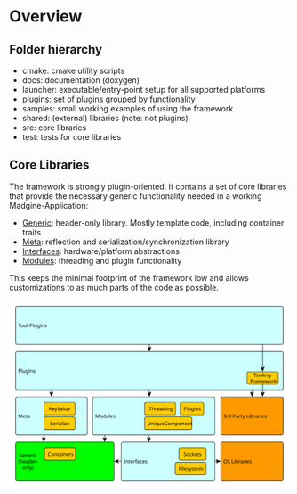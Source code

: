# Overview

## Folder hierarchy

- cmake: cmake utility scripts
- docs: documentation (doxygen)
- launcher: executable/entry-point setup for all supported platforms
- plugins: set of plugins grouped by functionality
- samples: small working examples of using the framework
- shared: (external) libraries (note: not plugins)
- src: core libraries
- test: tests for core libraries


## Core Libraries

The framework is strongly plugin-oriented. It contains a set of core libraries that provide the necessary generic functionality needed in a working Madgine-Application:
- [Generic][]: header-only library. Mostly template code, including container traits
- [Meta][]: reflection and serialization/synchronization library
- [Interfaces][]: hardware/platform abstractions
- [Modules][]: threading and plugin functionality




This keeps the minimal footprint of the framework low and allows customizations to as much
parts of the code as possible.

![libraries](img/libraries.svg)

[Generic]: generic.md
[Meta]: meta.md
[Interfaces]: interfaces.md
[Modules]: modules.md

